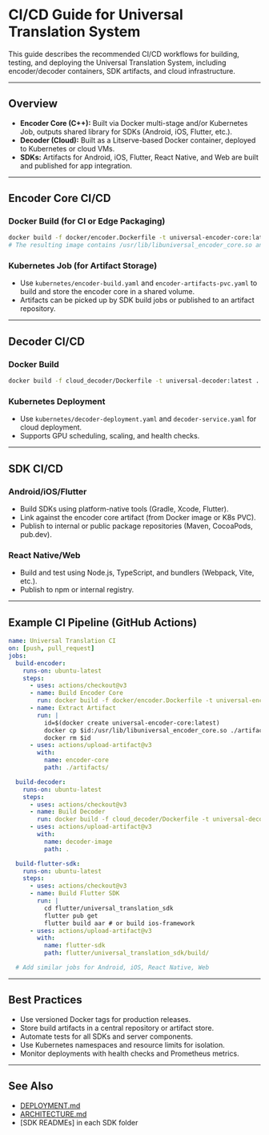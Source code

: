 # CI/CD Guide for Universal Translation System

This guide describes the recommended CI/CD workflows for building, testing, and deploying the Universal Translation System, including encoder/decoder containers, SDK artifacts, and cloud infrastructure.

---

## Overview
- **Encoder Core (C++):** Built via Docker multi-stage and/or Kubernetes Job, outputs shared library for SDKs (Android, iOS, Flutter, etc.).
- **Decoder (Cloud):** Built as a Litserve-based Docker container, deployed to Kubernetes or cloud VMs.
- **SDKs:** Artifacts for Android, iOS, Flutter, React Native, and Web are built and published for app integration.

---

## Encoder Core CI/CD

### Docker Build (for CI or Edge Packaging)
```bash
docker build -f docker/encoder.Dockerfile -t universal-encoder-core:latest .
# The resulting image contains /usr/lib/libuniversal_encoder_core.so and headers
```

### Kubernetes Job (for Artifact Storage)
- Use `kubernetes/encoder-build.yaml` and `encoder-artifacts-pvc.yaml` to build and store the encoder core in a shared volume.
- Artifacts can be picked up by SDK build jobs or published to an artifact repository.

---

## Decoder CI/CD

### Docker Build
```bash
docker build -f cloud_decoder/Dockerfile -t universal-decoder:latest .
```

### Kubernetes Deployment
- Use `kubernetes/decoder-deployment.yaml` and `decoder-service.yaml` for cloud deployment.
- Supports GPU scheduling, scaling, and health checks.

---

## SDK CI/CD

### Android/iOS/Flutter
- Build SDKs using platform-native tools (Gradle, Xcode, Flutter).
- Link against the encoder core artifact (from Docker image or K8s PVC).
- Publish to internal or public package repositories (Maven, CocoaPods, pub.dev).

### React Native/Web
- Build and test using Node.js, TypeScript, and bundlers (Webpack, Vite, etc.).
- Publish to npm or internal registry.

---

## Example CI Pipeline (GitHub Actions)

```yaml
name: Universal Translation CI
on: [push, pull_request]
jobs:
  build-encoder:
    runs-on: ubuntu-latest
    steps:
      - uses: actions/checkout@v3
      - name: Build Encoder Core
        run: docker build -f docker/encoder.Dockerfile -t universal-encoder-core:latest .
      - name: Extract Artifact
        run: |
          id=$(docker create universal-encoder-core:latest)
          docker cp $id:/usr/lib/libuniversal_encoder_core.so ./artifacts/
          docker rm $id
      - uses: actions/upload-artifact@v3
        with:
          name: encoder-core
          path: ./artifacts/

  build-decoder:
    runs-on: ubuntu-latest
    steps:
      - uses: actions/checkout@v3
      - name: Build Decoder
        run: docker build -f cloud_decoder/Dockerfile -t universal-decoder:latest .
      - uses: actions/upload-artifact@v3
        with:
          name: decoder-image
          path: .

  build-flutter-sdk:
    runs-on: ubuntu-latest
    steps:
      - uses: actions/checkout@v3
      - name: Build Flutter SDK
        run: |
          cd flutter/universal_translation_sdk
          flutter pub get
          flutter build aar # or build ios-framework
      - uses: actions/upload-artifact@v3
        with:
          name: flutter-sdk
          path: flutter/universal_translation_sdk/build/

  # Add similar jobs for Android, iOS, React Native, Web
```

---

## Best Practices
- Use versioned Docker tags for production releases.
- Store build artifacts in a central repository or artifact store.
- Automate tests for all SDKs and server components.
- Use Kubernetes namespaces and resource limits for isolation.
- Monitor deployments with health checks and Prometheus metrics.

---

## See Also
- [DEPLOYMENT.md](./DEPLOYMENT.md)
- [ARCHITECTURE.md](./ARCHITECTURE.md)
- [SDK READMEs] in each SDK folder 